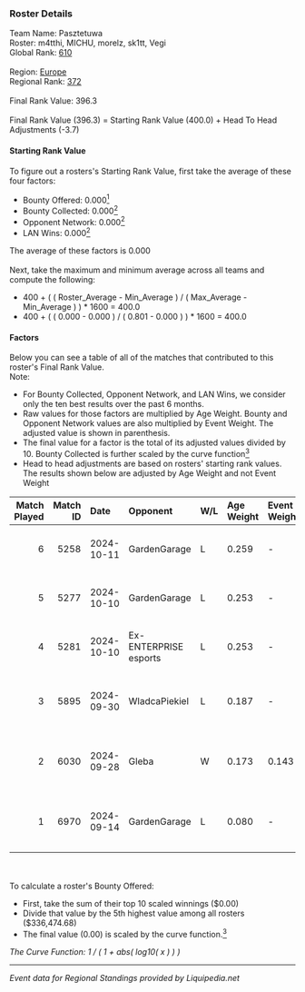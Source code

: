 ### Roster Details<br />
Team Name: Pasztetuwa<br />
Roster: m4tthi, MICHU, morelz, sk1tt, Vegi<br />
Global Rank: [610](../standings_global.md)<br />
<br />
Region: [Europe]( ../standings_europe.md)<br />
Regional Rank: [372]( ../standings_europe.md)<br />
<br />
Final Rank Value:  396.3<br />
<br />
Final Rank Value (396.3) = Starting Rank Value (400.0) + Head To Head Adjustments (-3.7)<br />

#### Starting Rank Value<br />
To figure out a rosters's Starting Rank Value, first take the average of these four factors:<br />
- Bounty Offered: 0.000[<sup>1</sup>](#table2)
- Bounty Collected: 0.000[<sup>2</sup>](#table1)
- Opponent Network: 0.000[<sup>2</sup>](#table1)
- LAN Wins: 0.000[<sup>2</sup>](#table1)

The average of these factors is 0.000<br />
<br />
Next, take the maximum and minimum average across all teams and compute the following:<br />
- 400 + ( ( Roster_Average - Min_Average ) / ( Max_Average - Min_Average ) ) * 1600 = 400.0
- 400 + ( ( 0.000 - 0.000 ) / ( 0.801 - 0.000 ) ) * 1600 = 400.0


#### Factors<br />
Below you can see a table of all of the matches that contributed to this roster's Final Rank Value.<br />
Note:<br />

- For Bounty Collected, Opponent Network, and LAN Wins, we consider only the ten best results over the past 6 months.
- Raw values for those factors are multiplied by Age Weight. Bounty and Opponent Network values are also multiplied by Event Weight. The adjusted value is shown in parenthesis.
- The final value for a factor is the total of its adjusted values divided by 10. Bounty Collected is further scaled by the curve function[<sup>3</sup>](#curveFunction)
- Head to head adjustments are based on rosters' starting rank values. The results shown below are adjusted by Age Weight and not Event Weight
<span id="table1"></span><br />


| Match Played | Match ID | Date       | Opponent              | W/L | Age Weight | Event Weight | Bounty Collected | Opponent Network | LAN Wins  | H2H Adj. | Roster                                   |
| -: | -: | :- | :- | :- | :- | :- | :- | :- | :- | -: | :- |
|            6 |     5258 | 2024-10-11 | GardenGarage          | L   | 0.259      | -            | -                | -                | -         |    -1.04 | m4tthi, MICHU, morelz, sk1tt, Vegi       |
|            5 |     5277 | 2024-10-10 | GardenGarage          | L   | 0.253      | -            | -                | -                | -         |    -1.02 | m4tthi, MICHU, morelz, sk1tt, Vegi       |
|            4 |     5281 | 2024-10-10 | Ex-ENTERPRISE esports | L   | 0.253      | -            | -                | -                | -         |    -1.10 | m4tthi, MICHU, morelz, sk1tt, Vegi       |
|            3 |     5895 | 2024-09-30 | WladcaPiekiel         | L   | 0.187      | -            | -                | -                | -         |    -2.96 | m4tthi, MICHU, morelz, sk1tt, xKacpersky |
|            2 |     6030 | 2024-09-28 | Gleba                 | W   | 0.173      | 0.143        | 0.000 (0.000)    | 0.000 (0.000)    | 0 (0.000) |     2.72 | m4tthi, MICHU, morelz, sk1tt, xKacpersky |
|            1 |     6970 | 2024-09-14 | GardenGarage          | L   | 0.080      | -            | -                | -                | -         |    -0.31 | dan1, m4tthi, morelz, oskarish, Vegi     |

<br />
<span id="table2"></span><br />
To calculate a roster's Bounty Offered:<br />

- First, take the sum of their top 10 scaled winnings ($0.00)
- Divide that value by the 5th highest value among all rosters ($336,474.68)
- The final value (0.00) is scaled by the curve function.[<sup>3</sup>](#curveFunction)

<span id="curveFunction"></span>_The Curve Function: 1 / ( 1 + abs( log10( x ) ) )_<br />

---
_Event data for Regional Standings provided by Liquipedia.net_<br />
